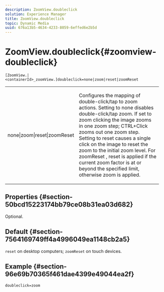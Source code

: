 ```yaml
---
description: ZoomView.doubleclick
solution: Experience Manager
title: ZoomView.doubleclick
topic: Dynamic Media
uuid: 676a13b5-4634-4233-8059-6effed6e2b5d
---
```


# ZoomView.doubleclick{#zoomview-doubleclick}

 `[ZoomView.|<containerId>_zoomView.]doubleclick=none|zoom|reset|zoomReset`

<table id="table_E314540D347D47699C04EB80D20C0721"> 
 <tbody> 
  <tr> 
   <td colname="col1"> <p> <span class="codeph"> none|zoom|reset|zoomReset </span> </p> </td> 
   <td colname="col2"> <p> Configures the mapping of double-click/tap to zoom actions. Setting to <span class="codeph"> none </span> disables double-click/tap zoom. If set to <span class="codeph"> zoom </span> clicking the image zooms in one zoom step; CTRL+Click zooms out one zoom step. Setting to <span class="codeph"> reset </span> causes a single click on the image to reset the zoom to the initial zoom level. For <span class="codeph"> zoomReset </span>, reset is applied if the current zoom factor is at or beyond the specified limit, otherwise zoom is applied. </p> </td> 
  </tr> 
 </tbody> 
</table>

## Properties {#section-50bcd15223174bb79ce08b31ea03d682}

Optional.

## Default {#section-7564169749ff4a4996049ea1148cb2a5}

`reset` on desktop computers; `zoomReset` on touch devices.

## Example {#section-96e69b70365f461dae4399e49044ea2f}

`doubleclick=zoom` 

